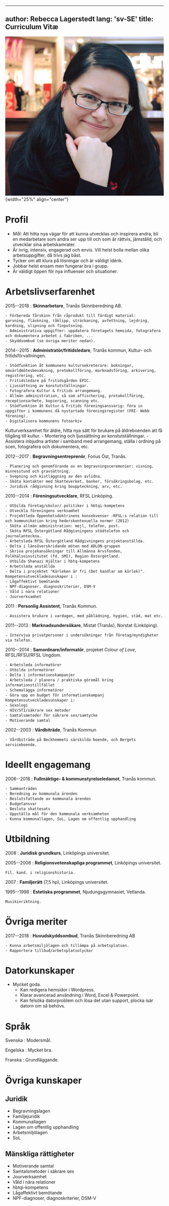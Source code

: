 
---
author: Rebecca Lagerstedt
lang: 'sv-SE'
title: Curriculum Vitæ
---

![Rebecca Lagerstedt](https://raw.githubusercontent.com/Linuxtjej/linuxtjej.github.io/master/images/photo.jpg){width="25%" align="center"}

# Profil

  - *Mål:* Att hitta nya vägar för att kunna utvecklas och inspirera andra, bli en medarbetare som andra ser upp till och som är rättvis, jämställd, och utvecklar sina arbetskamrater.
  - Är ivrig, intensiv, engagerad och envis. Vill helst bolla mellan olika arbetsuppgifter, då trivs jag bäst.
  - Tycker om att klura på lösningar och är väldigt idérik.
  - Jobbar helst ensam men fungerar bra i grupp.
  - Är väldigt öppen för nya influenser och situationer.

# Arbetslivserfarenhet

2015--2018
:   **Skinnarbetare**, Tranås Skinnberedning AB.

    - Förbereda fårskinn från råprodukt till färdigt material: 
    garvning, fläskning, råklipp, sträckaning, avfettning, lejdring, kardning, slipning och finputsning. 
    - Administrativa uppgifter: uppdatera företagets hemsida, fotografera och dokumentera arbetet i fabriken, ...
    - Skyddsombud (se övriga meriter nedan).

2014--2015
:   **Administratör/fritidsledare**, Tranås kommun, Kultur- och fritidsförvaltningen.

    - Stödfunktion åt kommunens kultursekreterare: bokningar, omvärldmötesbevakning, protokollföring, marknadsföring, arkivering, registrering, etc.
    - Fritidsledare på fritidsgården EPIC.
    - Ljussättning av konstutställningar.
    - Fotografera Kultur & Fritids arrangemang.
    - Allmän administration, så som affischering, protokollföring, receptionsarbete, kopiering, scanning etc. 
    - Stödfunktion åt Kultur & Fritids föreningsansvarig: föra in uppgifter i kommunens då nystartade föreningsregister (FRI- Webb förening). 
    - Digitalisera kommunens fotoarkiv
 Kulturverksamhet för äldre, hitta nya sätt för brukare på äldreboenden att få tillgång till kultur. 
    - Montering och ljussättning av konstutställningar.
    - Assistera inbjudna artister i samband med arrangemang, ställa i ordning på scen, fotografera och dokumentera, etc.

2012--2017
:   **Begravningsentreprenör**, Fonus Öst, Tranås.

    - Planering och genomförande av en begravningsceremonier: visning,  minnesstund och gravsättning.
    - Svepning och kistläggning av den avlidna.
    - Sköta kontakter med Skatteverket, banker, försäkringsbolag, etc. 
    - Juridisk rådgivning kring bouppteckning, arv, etc.

2010--2014
:   **Föreningsutvecklare**, RFSL Linköping.

    - Utbilda företag/skolor/ politiker i hbtqi-kompetens
    - Utveckla föreningens verksamhet
    - Projektleda Öppenhetsdoktrinens konsekvenser -RFSL:s relation till och kommunikation kring hederskontexuella normer (2012)
    - Sköta allmän administration: mejl, telefon, post.  
    - Sköta RFSL Östergötland Rådgivningens stödtelefon och journalanteckna.
    - Arbetsleda RFSL Östergötland Rådgivningens projektanställda.
    - Delta i länsöverskridande möten med ADLON-gruppen
    - Skriva projekansökningar till Allmänna Arvsfonden, Folkhälsoinstitutet (fd. SMI), Region Östergötland. 
    - Utbilda Shanazi Hjältar i hbtq-kompetens
    - Arbetsleda anställda
    - Delta i projektet "Kärleken är fri (Det handlar om kärlek)". 
    Kompetensutveckladesunskaper i : 
    - Lågaffektivt bemötande 
    - NPF-diagnoser, diagnoskriterier, DSM-V
    - Våld i nära relationer
    - Jourverksamhet

2011
: **Personlig Assistent**, Tranås Kommun.

    - Assistera brukare i vardagen, med påklädning, hygien, städ, mat etc. 

2011--2013
: **Marknadsundersökare**, Mistat (Tranås), Norstat (Linköping).

    - Intervjua privatpersoner i undersökningar från företag/myndigheter via telefon. 

2010--2014
: **Samordnare/informatör**, projeket *Colour of Love*, RFSL/RFSU/RFSL Ungdom.

    - Arbetsleda informatörer
    - Utbilda informatörer
    - Delta i informationskampanjer
    - Arbetsleda / planera / praktiska göromål kring informationstillfället
    - Schemalägga informatörer
    - Göra upp en budget för informationskampanj
    Kompetensutveckladesunskaper i: 
    - Sexologi
    - HIV/STI/säkrare sex metoder
    - Samtalsmetoder för säkrare sex/samtycke
    - Motiverande samtal


2002--2003
: **Vårdbiträde**, Tranås Kommun

    - Vårdbiträde på Beckhemmets särskilda boende, och Bergets serviceboende. 

# Ideellt engagemang

2006--2018
:   **Fullmäktige- & kommunstyrelseledamot**, Tranås kommun.

    - Sammanträden
    - Beredning av kommunala ärenden
    - Beslutsfattande av kommunala ärenden
    - Budgetansvar
    - Besluta skattesats
    - Uppställa mål för den kommunala verksamheten
    - Kunna kommunallagen, SoL, Lagen om offentlig upphandling

# Utbildning

2008
:   **Juridisk grundkurs**, Linköpings universitet.

2005--2008
:   **Religionsvetenskapliga programmet**, Linköpings universitet.

    Fil. kand. i religionshistoria.

2007
:   **Familjerätt** (7,5 hp), Linköpings universitet.

1995--1998
:   **Estetiska programmet**, Njudungsgymnasiet, Vetlanda.

    Musikinriktning.

# Övriga meriter

2017--2018
: **Huvudskyddsombud**, Tranås Skinnberedning AB

    - Kunna arbetsmiljölagen och tillämpa på arbetsplatsen. 
    - Rapportera tillbud/arbetsplatsolyckor

# Datorkunskaper

  
  - Mycket goda. 
    - Kan redigera hemsidor i Wordpress. 
    - Klarar avancerad användning i Word, Excel & Powerpoint. 
    - Kan felsöka datorproblem och lösa det utan support, plocka isär datorn om så behövs.

# Språk

Svenska
: Modersmål.

Engelska
: Mycket bra.

Franska
: Grundläggande.

# Övriga kunskaper

## Juridik

- Begravningslagen
- Familjejuridik
- Kommunallagen
- Lagen om offentlig upphandling
- Arbetsmiljölagen
- SoL

## Mänskliga rättigheter

- Motiverande samtal
- Samtalsmetoder i säkrare sex
- Jourverksamhet
- Våld i nära relationer
- hbtqi-kompetens
- Lågaffektivt bemötande
- NPF-diagnoser, diagnoskriterier, DSM-V

<!--stackedit_data:
eyJoaXN0b3J5IjpbLTUxNjQ2MTEyLC02NjQ4NjIwNzMsLTE0MT
I2NDY3NzJdfQ==
-->